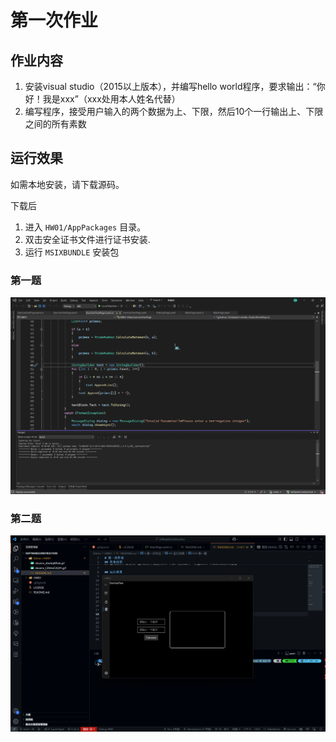 # 第一次作业

## 作业内容

1. 安装visual studio（2015以上版本），并编写hello world程序，要求输出：“你好！我是xxx”（xxx处用本人姓名代替）
2. 编写程序，接受用户输入的两个数据为上、下限，然后10个一行输出上、下限之间的所有素数

## 运行效果

如需本地安装，请下载源码。

下载后
1. 进入 `HW01/AppPackages` 目录。
2. 双击安全证书文件进行证书安装.
3. 运行 `MSIXBUNDLE` 安装包


### 第一题

![alt text](devenv_CRtHoF2QYh.gif)

### 第二题

![alt text](Code_BSPIAqA3vK.gif)
